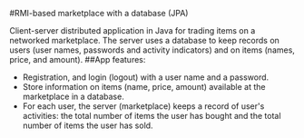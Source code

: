 #RMI-based marketplace with a database (JPA)

Client-server distributed application in Java for trading items on a networked marketplace.
The server uses a database to keep records on users (user names, passwords and activity indicators) and on items (names, price, and amount). 
##App features:
* Registration, and login (logout) with a user name and a password.
* Store information on items (name, price, amount) available at the marketplace in a database. 
* For each user, the server (marketplace) keeps a record of user's activities: the total number of items the user has bought and the total number of items the user has sold. 

